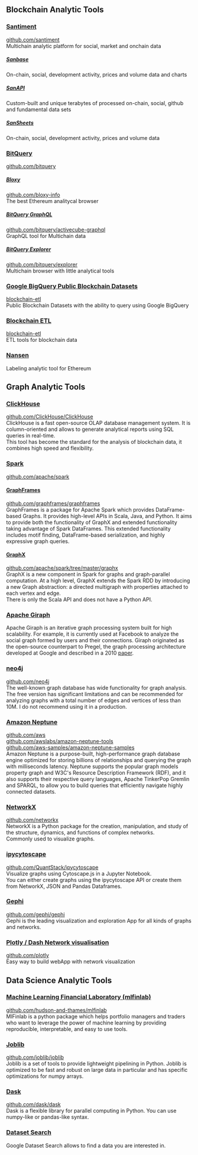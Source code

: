 ## Blockchain Analytic Tools
### [Santiment](https://santiment.net/)
[github.com/santiment](https://github.com/santiment)  
Multichain analytic platform for social, market and onchain data
##### [Sanbase](https://app.santiment.net/)
On-chain, social, development activity, prices and volume data and charts
##### [SanAPI](https://neuro.santiment.net/)
Custom-built and unique terabytes of processed on-chain, social, github and fundamental data sets
##### [SanSheets](https://sheets.santiment.net/)
On-chain, social, development activity, prices and volume data
### [BitQuery](https://bitquery.io/)  
[github.com/bitquery](https://github.com/bitquery)  
##### [Bloxy](https://bloxy.info/)
[github.com/bloxy-info](https://github.com/bloxy-info)  
The best Ethereum analitycal browser
##### [BitQuery GraphQL](https://bitquery.io/labs/graphql)  
[github.com/bitquery/activecube-graphql](https://github.com/bitquery/activecube-graphql)  
GraphQL tool for Multichain data
##### [BitQuery Explorer](https://explorer.bitquery.io/)
[github.com/bitquery/explorer](https://github.com/bitquery/explorer)  
Multichain browser with little analytical tools
### [Google BigQuery Public Blockchain Datasets](https://console.cloud.google.com/bigquery?p=blockchain-etl)
[blockchain-etl](https://github.com/blockchain-etl)  
Public Blockchain Datasets with the ability to query using Google BigQuery
### [Blockchain ETL](https://github.com/blockchain-etl)  
[blockchain-etl](https://github.com/blockchain-etl)  
ETL tools for blockchain data
### [Nansen](https://nansen.ai/)  
Labeling analytic tool for Ethereum



## Graph Analytic Tools
### [ClickHouse](https://clickhouse.tech/)
[github.com/ClickHouse/ClickHouse](https://github.com/ClickHouse/ClickHouse)  
ClickHouse is a fast open-source OLAP database management system.
It is column-oriented and allows to generate analytical reports using SQL queries in real-time.  
This tool has become the standard for the analysis of blockchain data, it combines high speed and flexibility.
### [Spark](https://spark.apache.org/)
[github.com/apache/spark](https://github.com/apache/spark)  
#### [GraphFrames](https://graphframes.github.io/graphframes)
[github.com/graphframes/graphframes](https://github.com/graphframes/graphframes)  
GraphFrames is a package for Apache Spark which provides DataFrame-based Graphs. It provides high-level APIs in Scala, Java, and Python. It aims to provide both the functionality of GraphX and extended functionality taking advantage of Spark DataFrames. This extended functionality includes motif finding, DataFrame-based serialization, and highly expressive graph queries.
#### [GraphX](https://spark.apache.org/docs/latest/graphx-programming-guide.html)
[github.com/apache/spark/tree/master/graphx](https://github.com/apache/spark/tree/master/graphx)  
GraphX is a new component in Spark for graphs and graph-parallel computation. At a high level, GraphX extends the Spark RDD by introducing a new Graph abstraction: a directed multigraph with properties attached to each vertex and edge.  
There is only the Scala API and does not have a Python API.
### [Apache Giraph](https://giraph.apache.org/)  
Apache Giraph is an iterative graph processing system built for high scalability. For example, it is currently used at Facebook to analyze the social graph formed by users and their connections. Giraph originated as the open-source counterpart to Pregel, the graph processing architecture developed at Google and described in a 2010 [paper](http://dl.acm.org/citation.cfm?id=1807184).
### [neo4j](https://neo4j.com/)
[github.com/neo4j](https://github.com/neo4j)  
The well-known graph database has wide functionality for graph analysis. The free version has significant limitations and can be recommended for analyzing graphs with a total number of edges and vertices of less than 10M. I do not recommend using it in a production.
### [Amazon Neptune](https://aws.amazon.com/nosql/graph/)
[github.com/aws](https://github.com/aws?q=neptune&type=&language=)  
[github.com/awslabs/amazon-neptune-tools](https://github.com/awslabs/amazon-neptune-tools)  
[github.com/aws-samples/amazon-neptune-samples](https://github.com/aws-samples/amazon-neptune-samples)  
Amazon Neptune is a purpose-built, high-performance graph database engine optimized for storing billions of relationships and querying the graph with milliseconds latency. Neptune supports the popular graph models property graph and W3C's Resource Description Framework (RDF), and it also supports their respective query languages, Apache TinkerPop Gremlin and SPARQL, to allow you to build queries that efficiently navigate highly connected datasets. 
### [NetworkX](https://networkx.github.io/)  
[github.com/networkx](https://github.com/networkx/networkx)  
NetworkX is a Python package for the creation, manipulation, and study of the structure, dynamics, and functions of complex networks.  
Commonly used to visualize graphs.
### [ipycytoscape](https://ipycytoscape.readthedocs.io/en/latest/)  
[github.com/QuantStack/ipycytoscape](https://github.com/QuantStack/ipycytoscape)  
Visualize graphs using Cytoscape.js in a Jupyter Notebook.  
You can either create graphs using the ipycytoscape API or create them from NetworkX, JSON and Pandas Dataframes.
### [Gephi](https://gephi.org/)  
[github.com/gephi/gephi](https://github.com/gephi/gephi)  
Gephi is the leading visualization and exploration App for all kinds of graphs and networks.
### [Plotly / Dash Network visualisation](plotly.com/python/network-graphs)  
[github.com/plotly](https://github.com/plotly)  
Easy way to build webApp with network visualization

## Data Science Analytic Tools
### [Machine Learning Financial Laboratory (mlfinlab)](https://mlfinlab.readthedocs.io/)
[github.com/hudson-and-thames/mlfinlab](https://github.com/hudson-and-thames/mlfinlab)  
MlFinlab is a python package which helps portfolio managers and traders who want to leverage the power of machine learning by providing reproducible, interpretable, and easy to use tools. 
### [Joblib](https://joblib.readthedocs.io/)
[github.com/joblib/joblib](https://github.com/joblib/joblib)  
Joblib is a set of tools to provide lightweight pipelining in Python. Joblib is optimized to be fast and robust on large data in particular and has specific optimizations for numpy arrays.
### [Dask](https://dask.org/)
[github.com/dask/dask](https://github.com/dask/dask)  
Dask is a flexible library for parallel computing in Python. You can use numpy-like or pandas-like syntax.
### [Dataset Search](https://datasetsearch.research.google.com/)
Google Dataset Search allows to find a data you are interested in.

